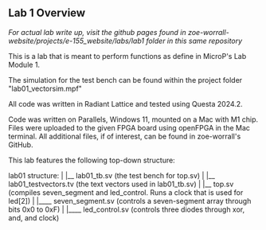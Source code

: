 ## Lab 1 Overview
<em> For actual lab write up, visit the github pages found in zoe-worrall-website/projects/e-155_website/labs/lab1 folder in this same repository</em>

This is a lab that is meant to perform functions as define in MicroP's Lab Module 1.

The simulation for the test bench can be found within the project folder "lab01_vectorsim.mpf"

All code was written in Radiant Lattice and tested using Questa 2024.2.

Code was written on Parallels, Windows 11, mounted on a Mac with M1 chip. Files were uploaded to the given FPGA board using openFPGA in the Mac terminal. All additional files, if of interest, can be found in zoe-worrall's GitHub.

This lab features the following top-down structure:

lab01 structure:
 |
 |__ lab01_tb.sv  (the test bench for top.sv)
 |
 |__ lab01_testvectors.tv  (the text vectors used in lab01_tb.sv)
 |
 |__ top.sv	  (compiles seven_segment and led_control. Runs a clock that is used for led[2])
	|
	|____ seven_segment.sv 		(controls a seven-segment array through bits 0x0 to 0xF)
	|
	|____ led_control.sv		(controls three diodes through xor, and, and clock)
  
